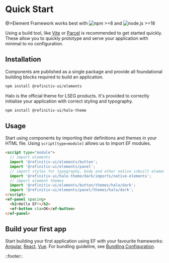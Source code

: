 <!--
type: page
title: Element Framework
description: Welcome to Element Framework
location: ./quick-start
layout: default
-->

# Quick Start

@>Element Framework works best with ![npm >=8](https://img.shields.io/badge/npm-%3E=8-blue?labelColor=8C8C8C) and ![node.js >=18](https://img.shields.io/badge/node.js-%3E=18-blue?labelColor=8C8C8C)

Using a build tool, like [Vite](https://vitejs.dev) or [Parcel](https://parceljs.org/) is recommended to get started quickly. These allow you to quickly prototype and serve your application with minimal to no configuration.

## Installation

Components are published as a single package and provide all foundational building blocks required to build an application.

```bash
npm install @refinitiv-ui/elements
```

Halo is the official theme for LSEG products. It's provided to correctly initialise your application with correct styling and typography.

```bash
npm install @refinitiv-ui/halo-theme
```

## Usage

Start using components by importing their definitions and themes in your HTML file. Using `script[type=module]` allows us to import EF modules.

```html
<script type="module">
  // import elements
  import '@refinitiv-ui/elements/button';
  import '@refinitiv-ui/elements/panel';
  // import styles for typography, body and other native inbuilt elements.
  import '@refinitiv-ui/halo-theme/dark/imports/native-elements';
  // import element themes
  import '@refinitiv-ui/elements/button/themes/halo/dark';
  import '@refinitiv-ui/elements/panel/themes/halo/dark';
</script>
<ef-panel spacing>
  <h2>Hello EF!</h2>
  <ef-button cta>OK</ef-button>
</ef-panel>
```

## Build your first app

Start building your first application using EF with your favourite frameworks: [Angular](./tutorials/angular), [React](./tutorials/react), [Vue](./tutorials/vue). For bundling guideline, see [Bundling Configuration](./guides/bundling-configuration).

::footer::

